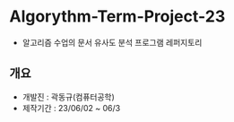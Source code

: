 # Algorythm-Term-Project-23
 - 알고리즘 수업의 문서 유사도 분석 프로그램 레퍼지토리

## 개요
 - 개발진 : 곽동규(컴퓨터공학)
 - 제작기간 : 23/06/02 ~ 06/3
